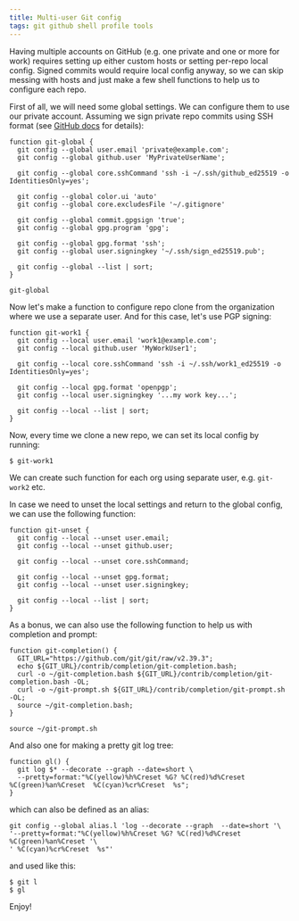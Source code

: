 ```yaml
---
title: Multi-user Git config
tags: git github shell profile tools
---
```


Having multiple accounts on GitHub (e.g. one private and one or more for work) requires 
setting up either custom hosts or setting per-repo local config. Signed commits would require 
local config anyway, so we can skip messing with hosts and just make a few shell functions to 
help us to configure each repo.

First of all, we will need some global settings. We can configure them to use our private account. 
Assuming we sign private repo commits using SSH format (see [GitHub docs](https://docs.github.com/en/authentication/managing-commit-signature-verification/telling-git-about-your-signing-key) for details):

```shell
function git-global {
  git config --global user.email 'private@example.com';
  git config --global github.user 'MyPrivateUserName';

  git config --global core.sshCommand 'ssh -i ~/.ssh/github_ed25519 -o IdentitiesOnly=yes';

  git config --global color.ui 'auto'
  git config --global core.excludesFile '~/.gitignore'

  git config --global commit.gpgsign 'true';
  git config --global gpg.program 'gpg';

  git config --global gpg.format 'ssh';
  git config --global user.signingkey '~/.ssh/sign_ed25519.pub';

  git config --global --list | sort;
}

git-global
```

Now let's make a function to configure repo clone from the organization where we use a separate user.
And for this case, let's use PGP signing:

```shell
function git-work1 {
  git config --local user.email 'work1@example.com';
  git config --local github.user 'MyWorkUser1';

  git config --local core.sshCommand 'ssh -i ~/.ssh/work1_ed25519 -o IdentitiesOnly=yes';

  git config --local gpg.format 'openpgp';
  git config --local user.signingkey '...my work key...';

  git config --local --list | sort;
}
```

Now, every time we clone a new repo, we can set its local config by running:

```shell
$ git-work1
```

We can create such function for each org using separate user, e.g. `git-work2` etc.

In case we need to unset the local settings and return to the global config, we can use the following function:

```shell
function git-unset {
  git config --local --unset user.email;
  git config --local --unset github.user;

  git config --local --unset core.sshCommand;

  git config --local --unset gpg.format;
  git config --local --unset user.signingkey;

  git config --local --list | sort;
}
```

As a bonus, we can also use the following function to help us with completion and prompt:

```shell
function git-completion() {
  GIT_URL="https://github.com/git/git/raw/v2.39.3";
  echo ${GIT_URL}/contrib/completion/git-completion.bash;
  curl -o ~/git-completion.bash ${GIT_URL}/contrib/completion/git-completion.bash -OL;
  curl -o ~/git-prompt.sh ${GIT_URL}/contrib/completion/git-prompt.sh -OL;
  source ~/git-completion.bash;
}

source ~/git-prompt.sh
```

And also one for making a pretty git log tree:

```shell
function gl() {
  git log $* --decorate --graph --date=short \
  --pretty=format:"%C(yellow)%h%Creset %G? %C(red)%d%Creset %C(green)%an%Creset  %C(cyan)%cr%Creset  %s";
}
```

which can also be defined as an alias:

```shell
git config --global alias.l 'log --decorate --graph  --date=short '\
'--pretty=format:"%C(yellow)%h%Creset %G? %C(red)%d%Creset %C(green)%an%Creset '\
' %C(cyan)%cr%Creset  %s"'
```

and used like this:

```shell
$ git l
$ gl
```

Enjoy!
